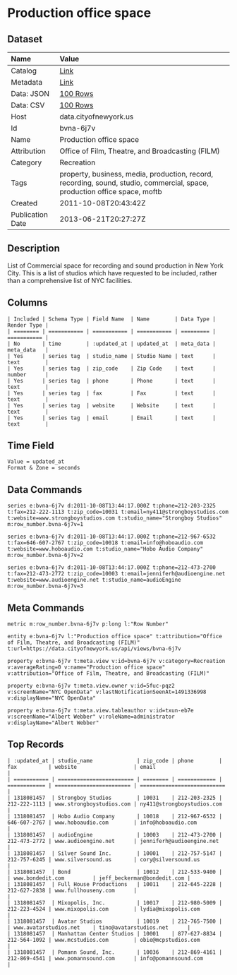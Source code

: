 # Production office space

## Dataset

| Name | Value |
| :--- | :---- |
| Catalog | [Link](https://catalog.data.gov/dataset/production-office-space-83dc3) |
| Metadata | [Link](https://data.cityofnewyork.us/api/views/bvna-6j7v) |
| Data: JSON | [100 Rows](https://data.cityofnewyork.us/api/views/bvna-6j7v/rows.json?max_rows=100) |
| Data: CSV | [100 Rows](https://data.cityofnewyork.us/api/views/bvna-6j7v/rows.csv?max_rows=100) |
| Host | data.cityofnewyork.us |
| Id | bvna-6j7v |
| Name | Production office space |
| Attribution | Office of Film, Theatre, and Broadcasting (FILM) |
| Category | Recreation |
| Tags | property, business, media, production, record, recording, sound, studio, commercial, space, production office space, moftb |
| Created | 2011-10-08T20:43:42Z |
| Publication Date | 2013-06-21T20:27:27Z |

## Description

List of Commercial space for recording and sound production in New York City. This is a list of studios which have requested to be included, rather than a comprehensive list of NYC facilities.

## Columns

```ls
| Included | Schema Type | Field Name  | Name        | Data Type | Render Type |
| ======== | =========== | =========== | =========== | ========= | =========== |
| No       | time        | :updated_at | updated_at  | meta_data | meta_data   |
| Yes      | series tag  | studio_name | Studio Name | text      | text        |
| Yes      | series tag  | zip_code    | Zip Code    | text      | number      |
| Yes      | series tag  | phone       | Phone       | text      | text        |
| Yes      | series tag  | fax         | Fax         | text      | text        |
| Yes      | series tag  | website     | Website     | text      | text        |
| Yes      | series tag  | email       | Email       | text      | text        |
```

## Time Field

```ls
Value = updated_at
Format & Zone = seconds
```

## Data Commands

```ls
series e:bvna-6j7v d:2011-10-08T13:44:17.000Z t:phone=212-203-2325 t:fax=212-222-1113 t:zip_code=10031 t:email=ny411@strongboystudios.com t:website=www.strongboystudios.com t:studio_name="Strongboy Studios" m:row_number.bvna-6j7v=1

series e:bvna-6j7v d:2011-10-08T13:44:17.000Z t:phone=212-967-6532 t:fax=646-607-2767 t:zip_code=10018 t:email=info@hoboaudio.com t:website=www.hoboaudio.com t:studio_name="Hobo Audio Company" m:row_number.bvna-6j7v=2

series e:bvna-6j7v d:2011-10-08T13:44:17.000Z t:phone=212-473-2700 t:fax=212-473-2772 t:zip_code=10003 t:email=jenniferh@audioengine.net t:website=www.audioengine.net t:studio_name=audioEngine m:row_number.bvna-6j7v=3
```

## Meta Commands

```ls
metric m:row_number.bvna-6j7v p:long l:"Row Number"

entity e:bvna-6j7v l:"Production office space" t:attribution="Office of Film, Theatre, and Broadcasting (FILM)" t:url=https://data.cityofnewyork.us/api/views/bvna-6j7v

property e:bvna-6j7v t:meta.view v:id=bvna-6j7v v:category=Recreation v:averageRating=0 v:name="Production office space" v:attribution="Office of Film, Theatre, and Broadcasting (FILM)"

property e:bvna-6j7v t:meta.view.owner v:id=5fuc-pqz2 v:screenName="NYC OpenData" v:lastNotificationSeenAt=1491336998 v:displayName="NYC OpenData"

property e:bvna-6j7v t:meta.view.tableauthor v:id=txun-eb7e v:screenName="Albert Webber" v:roleName=administrator v:displayName="Albert Webber"
```

## Top Records

```ls
| :updated_at | studio_name              | zip_code | phone        | fax          | website                  | email                       | 
| =========== | ======================== | ======== | ============ | ============ | ======================== | =========================== | 
| 1318081457  | Strongboy Studios        | 10031    | 212-203-2325 | 212-222-1113 | www.strongboystudios.com | ny411@strongboystudios.com  | 
| 1318081457  | Hobo Audio Company       | 10018    | 212-967-6532 | 646-607-2767 | www.hoboaudio.com        | info@hoboaudio.com          | 
| 1318081457  | audioEngine              | 10003    | 212-473-2700 | 212-473-2772 | www.audioengine.net      | jenniferh@audioengine.net   | 
| 1318081457  | Silver Sound Inc.        | 10001    | 212-757-5147 | 212-757-6245 | www.silversound.us       | cory@silversound.us         | 
| 1318081457  | Bond                     | 10012    | 212-533-9400 |              | www.bondedit.com         | jeff_beckerman@bondedit.com | 
| 1318081457  | Full House Productions   | 10011    | 212-645-2228 | 212-627-2838 | www.fullhouseny.com      |                             | 
| 1318081457  | Mixopolis, Inc.          | 10017    | 212-980-5009 | 212-223-4524 | www.mixopolis.com        | lydia@mixopolis.com         | 
| 1318081457  | Avatar Studios           | 10019    | 212-765-7500 |              | www.avatarstudios.net    | tino@avatarstudios.net      | 
| 1318081457  | Manhattan Center Studios | 10001    | 877-627-8834 | 212-564-1092 | www.mcstudios.com        | obie@mcpstudios.com         | 
| 1318081457  | Pomann Sound, Inc.       | 10036    | 212-869-4161 | 212-869-4541 | www.pomannsound.com      | info@pomannsound.com        | 
```